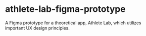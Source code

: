# athlete-lab-figma-prototype
A Figma prototype for a theoretical app, Athlete Lab, which utilizes important UX design principles.
